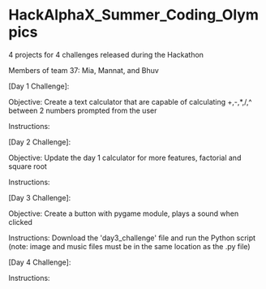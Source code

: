 # HackAlphaX_Summer_Coding_Olympics
4 projects for 4 challenges released during the Hackathon

Members of team 37: Mia, Mannat, and Bhuv



[Day 1 Challenge]: 

Objective: Create a text calculator that are capable of calculating +,-,*,/,^ between 2 numbers prompted from the user

Instructions:



[Day 2 Challenge]: 

Objective: Update the day 1 calculator for more features, factorial and square root

Instructions:



[Day 3 Challenge]: 

Objective: Create a button with pygame module, plays a sound when clicked

Instructions: Download the 'day3_challenge' file and run the Python script (note: image and music files must be in the same location as the .py file)



[Day 4 Challenge]:

Instructions: 
